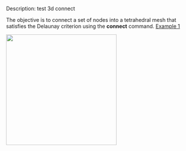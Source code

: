 Description: test 3d connect

The objective is to connect a set of nodes into a tetrahedral mesh that satisfies the Delaunay criterion using the **connect** command.
[Example 1](description_connect.md)

<img height="300" width="300" src="https://lanl.github.io/LaGriT/assets/images/output_connect_tn.gif">
